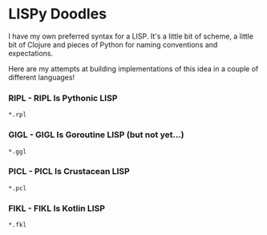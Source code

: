 LISPy Doodles
=============

I have my own preferred syntax for a LISP. It's a little bit of scheme, a little
bit of Clojure and pieces of Python for naming conventions and expectations.

Here are my attempts at building implementations of this idea in a couple of
different languages!


### RIPL - RIPL Is Pythonic LISP
`*.rpl`

### GIGL - GIGL Is Goroutine LISP (but not yet...)
`*.ggl`

### PICL - PICL Is Crustacean LISP
`*.pcl`

### FIKL - FIKL Is Kotlin LISP
`*.fkl`
